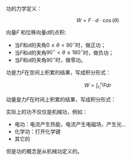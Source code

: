 功的力学定义：

$$
W = F \cdot d \cdot \cos(\theta)
$$

 向量$F$ 和位移向量$d$的点积: 
 - 当$F$和$d$的夹角$0 \leq \theta < 90^\circ$时，做正功；
 - 当$F$和$d$的夹角$90^{\circ} < \theta \leq 180^\circ$时，做负功；
 - 当$F$和$d$的夹角$90^\circ$时，做零功。

功是力$F$在空间上积累的结果，写成积分形式：

$$
W = \int_{r_{i}}^{r_{f}}F dr
$$

动量是力$F$在时间上积累的结果，写成积分形式：



实际上的功不仅仅是机械功，例如：
- 电功：电流产生热能，电流产生电磁场，产生光...
- 化学功：打开化学键
- 其它的

但是功的概念是从机械功定义的。
